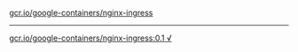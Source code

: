 [gcr.io/google-containers/nginx-ingress](https://hub.docker.com/r/anjia0532/nginx-ingress/tags/) 

----
[gcr.io/google-containers/nginx-ingress:0.1 √](https://hub.docker.com/r/anjia0532/nginx-ingress/tags/)

